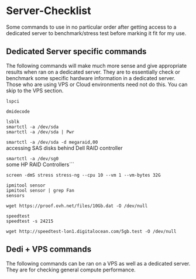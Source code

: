 # Server-Checklist
Some commands to use in no particular order after getting access to a dedicated server to benchmark/stress test before marking it fit for my use.

## Dedicated Server specific commands
The following commands will make much more sense and give appropriate results when ran on a dedicated server. They are to essentially check or benchmark some specific hardware information in a dedicated server. 
Those who are using VPS or Cloud environments need not do this. You can skip to the VPS section.

```lspci```  
  
```dmidecode```  

```lsblk```  
```smartctl -a /dev/sda```  
```smartctl -a /dev/sda | Pwr```  
  
```smartctl -a /dev/sda -d megaraid,00```  
accessing SAS disks behind Dell RAID controller  
  
```smartctl -a /dev/sg0```  
some HP RAID Controllers```  
  
```screen -dmS stress stress-ng --cpu 10 --vm 1 --vm-bytes 32G```  
  
```ipmitool sensor```  
```ipmitool sensor | grep Fan```  
```sensors```  

```wget https://proof.ovh.net/files/10Gb.dat -O /dev/null```  
  
```speedtest```  
```speedtest -s 24215```  
  
```wget http://speedtest-lon1.digitalocean.com/5gb.test -O /dev/null```  

## Dedi + VPS commands
The following commands can be ran on a VPS as well as a dedicated server. They are for checking general compute performance.
